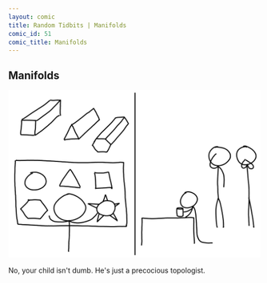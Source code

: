 ```yaml
---
layout: comic
title: Random Tidbits | Manifolds
comic_id: 51
comic_title: Manifolds
---
```


## Manifolds

<img id="img51" src="/assets/images/51.png">

No, your child isn't dumb. He's just a precocious topologist.
